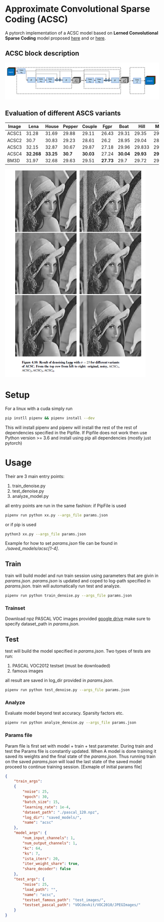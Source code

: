 # Approximate Convolutional Sparse Coding (ACSC)

A pytorch implementation of a ACSC model based on **Lerned Convolutional Sparse Coding** model proposed [here](https://arxiv.org/abs/1711.00328) and or [here](https://ieeexplore.ieee.org/abstract/document/8462313).


## ACSC block description
 ![ACSC model](./images/CSC_schema.PNG)

## Evaluation of different ASCS variants
Image | Lena | House |  Pepper | Couple | Fgpr | Boat | Hill |  Man | Barbara
|---|---|---|---|---|---|---|---|---|---|
ACSC1 |31.28 |31.69 |29.88 |29.11| 26.43| 29.31| 29.35| 29.36| 27.85
ACSC2 |30.7| 30.83| 29.23| 28.61| 26.2| 28.95| 29.04| 28.98| 27.48
ACSC3| 32.15| 32.87| 30.67| 29.87| 27.18| 29.96| 29.833| 29.81| 29.41|
ACSC4| **32.268**| **33.25**| **30.7**| **30.03** |27.24| **30.04**| **29.93**| **29.87**| 29.71
BM3D| 31.97| 32.68| 29.63| 29.51| **27.73**| 29.7| 29.72| 29.42 |**30.64**

![Lena denoise](./images/LenaEval.PNG)

# Setup
For a linux with a cuda
simply run
```bash
pip instll pipenv && pipenv install --dev
```
This will install pipenv and pipenv will install the rest of the rest of dependencies specified in the Pipfile.
If Pipfile does not work then use Python version >= 3.6 and install using pip all dependencies (mostly just pytorch)

# Usage
Their are 3 main entry points:

 1. train_denoise.py
 2. test_denoise.py
 3. analyze_model.py

all entry points are run in the same fashion:
if PipFile  is used
```bash
pipenv run python xx.py --args_file params.json
```
or if pip is used
```bash
python3 xx.py --args_file params.json
```
Example for how to set *params.json* file can be found in *./saved_models/acsc[1-4]*.

## Train
train will build model and run train session using parameters that are givin in *params.json*.
*params.json* is updated and coped to log-path specified in *params.json*.
train will automatically run test and analyze.
```bash
pipenv run python train_denoise.py --args_file params.json
```
### Trainset

Download npz PASCAL VOC images provided [google drive](https://drive.google.com/open?id=1Ea5DN-LcuLd5ZGDEHeI_zqch5ewR6Sv4
)
make sure to specify dataset_path in *params.json*.

## Test
test will build the model specified in *params.json*.
Two types of tests are run:

1. PASCAL VOC2012 testset (must be downloaded)
2. famous images

all result are saved in log_dir provided in *params.json*.
```bash
pipenv run python test_denoise.py --args_file params.json
```

### Analyze
Evaluate model beyond test accuracy.
Sparsity factors etc.
```bash
pipenv run python analyze_denoise.py --args_file params.json
```

### Params file
Param file is first set with model + train + test parameter. During train and test the Params file is constantly updated. When A model is done training it saved its weights and the final state of the *params.json*. Thus running train on the saved *params.json* will load the last state of the saved model proceed to continue training session.
[Exmaple of initial params file]
```json
{
    "train_args":
    {
        "noise": 25,
        "epoch": 30,
        "batch_size": 15,
        "learning_rate": 1e-4,
        "dataset_path": "./pascal_120.npz",
        "log_dir": "saved_models/",
        "name": "acsc"
    },
    "model_args": {
        "num_input_channels": 1,
        "num_output_channels": 1,
        "kc": 64,
        "ks": 7,
        "ista_iters": 20,
        "iter_weight_share": true,
        "share_decoder": false
    },
    "test_args": {
        "noise": 25,
        "load_path": "",
        "name": "acsc",
        "testset_famous_path": "test_images/",
        "testset_pascal_path": "VOCdevkit/VOC2010/JPEGImages/"
    }
}
```
